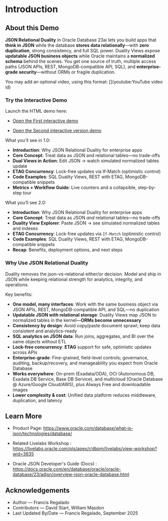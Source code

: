 # Introduction

## About this Demo

**JSON Relational Duality** in Oracle Database 23ai lets you build apps that **think in JSON** while the database **stores data relationally**—with **zero duplication**, strong consistency, and full SQL power. Duality Views expose **updatable JSON business objects** while Oracle maintains a **normalized schema** behind the scenes. You get one source of truth, multiple access paths (JSON APIs, REST, MongoDB-compatible API, SQL), and **enterprise-grade security**—without ORMs or fragile duplication.

You may add an optional video, using this format: [](youtube:YouTube video id)

[](youtube:REPLACE_WITH_VIDEO_ID)

### Try the Interactive Demo

Launch the HTML demo here:
- <a href="./interactiveJson.html" target="_blank">Open the First interactive demo</a>

- <a href="./json.html" target="_blank">Open the Second interactive version demo</a>

What you'll see in 1.0:
- **Introduction**: Why JSON Relational Duality for enterprise apps
- **Core Concept**: Treat data as JSON and relational tables—no trade-offs
- **Dual Views in Action**: Edit JSON → watch simulated normalized tables update
- **ETAG Concurrency**: Lock-free updates via If-Match (optimistic control)
- **Code Examples**: SQL Duality Views, REST with ETAG, MongoDB-compatible snippets
- **Metrics + Workflow Guide**: Live counters and a collapsible, step-by-step tour

What you’ll see 2.0:

* **Introduction**: Why JSON Relational Duality for enterprise apps
* **Core Concept**: Treat data as JSON *and* relational tables—no trade-offs
* **Duality View Explorer**: Paste JSON → see simulated normalized tables and indexes
* **ETAG Concurrency**: Lock-free updates via `If-Match` (optimistic control)
* **Code Examples**: SQL Duality Views, REST with ETAG, MongoDB-compatible snippets
* **Recap**: Benefits, deployment options, and next steps

### Why Use JSON Relational Duality

Duality removes the json-vs-relational either/or decision. Model and ship in JSON while keeping relational strength for analytics, integrity, and operations.

Key benefits:

* **One model, many interfaces**: Work with the same business object via JSON APIs, REST, MongoDB-compatible API, and SQL—no duplication
* **Updatable JSON with relational storage**: Duality Views map JSON to normalized tables in the kernel—**ORMs become unnecessary**
* **Consistency by design**: Avoid copy/paste document sprawl; keep data consistent and analytics-ready
* **SQL analytics on JSON data**: Run joins, aggregates, and BI over the same objects without ETL
* **Lock-free concurrency**: **ETAG** support for safe, optimistic updates across APIs
* **Enterprise-grade**: Fine-grained, field-level controls; governance, auditing, backup/recovery, and manageability you expect from Oracle Database
* **Works everywhere**: On-prem (Exadata/ODA), OCI (Autonomous DB, Exadata DB Service, Base DB Service), and multicloud (Oracle Database @ Azure/Google Cloud/AWS), plus Always Free and downloadable images
* **Lower complexity & cost**: Unified data platform reduces middleware, duplication, and latency

## Learn More
- Product Page: https://www.oracle.com/database/what-is-json/technologies/database/

- Related Livelabs Workshop : https://livelabs.oracle.com/pls/apex/r/dbpm/livelabs/view-workshop?wid=3635

- Oracle JSON Developer's Guide (Docs) : https://docs.oracle.com/en/database/oracle/oracle-database/23/adjsn/overview-json-oracle-database.html

## Acknowledgements
- Author — Francis Regalado
- Contributors — David Start, William Masdon
- Last Updated By/Date — Francis Regalado, September 2025
